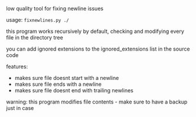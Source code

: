 low quality tool for fixing newline issues

usage: `fixnewlines.py ./`

this program works recursively by default, checking and modifying every file in the directory tree

you can add ignored extensions to the ignored_extensions list in the source code

features:
- makes sure file doesnt start with a newline
- makes sure file ends with a newline
- makes sure file doesnt end with trailing newlines

warning: this program modifies file contents - make sure to have a backup just in case
